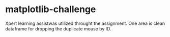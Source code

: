 # matplotlib-challenge
Xpert learning assistwas utilized throught the assignment. One area is clean dataframe for dropping the duplicate mouse by ID.
